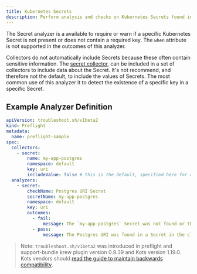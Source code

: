 ```yaml
---
title: Kubernetes Secrets
description: Perform analysis and checks on Kubernetes Secrets found in the cluster
---
```


The Secret analyzer is a available to require or warn if a specific Kubernetes Secret is not present or does not contain a required key.
The `when` attribute is not supported in the outcomes of this analyzer.

Collectors do not automatically include Secrets because these often contain sensitive information.
The [secret collector](https://troubleshoot.sh/docs/collect/secret/), can be included in a set of collectors to include data about the Secret.
It's not recommend, and therefore not the default, to include the values of Secrets.
The most common use of this analyzer it to detect the existence of a specific key in a specific Secret.

## Example Analyzer Definition

```yaml
apiVersion: troubleshoot.sh/v1beta2
kind: Preflight
metadata:
  name: preflight-sample
spec:
  collectors:
    - secret:
        name: my-app-postgres
        namespace: default
        key: uri
        includeValue: false # this is the default, specified here for clarity
  analyzers:
    - secret:
        checkName: Postgres URI Secret
        secretName: my-app-postgres
        namespace: default
        key: uri
        outcomes:
          - fail:
              message: The `my-app-postgres` Secret was not found or the `uri` key was not detected.
          - pass:
              message: The Postgres URI was found in a Secret in the cluster.
```

> Note: `troubleshoot.sh/v1beta2` was introduced in preflight and support-bundle krew plugin version 0.9.39 and Kots version 1.19.0. Kots vendors should [read the guide to maintain backwards compatibility](/v1beta2/).
